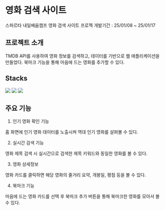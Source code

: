 # 영화 검색 사이트

스파르타 내일배움캠프 영화 검색 사이트 프로젝
개발기간 : 25/01/08 ~ 25/01/17

## 프로젝트 소개

TMDB API를 사용하여 영화 정보를 검색하고, 데이터를 기반으로 웹 애플리케이션을 만들었다.
북마크 기능을 통해 마음에 드는 영화를 추가할 수 있다.

## Stacks

<img src="https://img.shields.io/badge/html5-E34F26?style=for-the-badge&logo=html5&logoColor=white">
<img src="https://img.shields.io/badge/css-1572B6?style=for-the-badge&logo=css3&logoColor=white">
<img src="https://img.shields.io/badge/javascript-F7DF1E?style=for-the-badge&logo=javascript&logoColor=black">

## 주요 기능

1. 인기 영화 확인 기능
   
  홈 화면에 인기 영화 데이터를 노출시켜 역대 인기 영화를 살펴볼 수 있다.

2. 실시간 검색 기능
  
  영화 제목 검색 시 실시간으로 검색한 제목 키워드와 동일한 영화를 볼 수 있다.

3. 영화 상세정보
  
  영화 카드를 클릭하면 해당 영화의 줄거리 요약, 개봉일, 평점 등을 볼 수 있다.

4. 북마크 기능
  
  마음에 드는 영화 카드를 선택 후 북마크 추가 버튼을 통해 북마크한 영화를 모아서 볼 수 있다.
